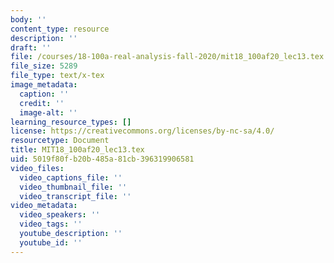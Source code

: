 ```yaml
---
body: ''
content_type: resource
description: ''
draft: ''
file: /courses/18-100a-real-analysis-fall-2020/mit18_100af20_lec13.tex
file_size: 5289
file_type: text/x-tex
image_metadata:
  caption: ''
  credit: ''
  image-alt: ''
learning_resource_types: []
license: https://creativecommons.org/licenses/by-nc-sa/4.0/
resourcetype: Document
title: MIT18_100af20_lec13.tex
uid: 5019f80f-b20b-485a-81cb-396319906581
video_files:
  video_captions_file: ''
  video_thumbnail_file: ''
  video_transcript_file: ''
video_metadata:
  video_speakers: ''
  video_tags: ''
  youtube_description: ''
  youtube_id: ''
---
```

